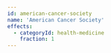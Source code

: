 ```yaml
---
id: american-cancer-society
name: 'American Cancer Society'
effects:
  - categoryId: health-medicine
    fraction: 1
---
```

